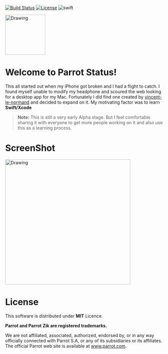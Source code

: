 [![Build Status](https://travis-ci.org/picaso/parrot-zik-status.svg?branch=master)](https://travis-ci.org/picaso/parrot-zik-status)
[![License](https://img.shields.io/badge/licence-MIT-lightgrey.svg)](https://raw.githubusercontent.com/picaso/parrot-zik-status/master/LICENSE)
![swift](https://img.shields.io/badge/swift-2.2-orange.svg)


<a href="http://picaso.github.io/parrot-zik-status/">
  <img src="http://picaso.github.io/parrot-zik-status/images/pzik-256.png" alt="Drawing" style="width: 128px;"/>
</a>

Welcome to Parrot Status!
===================

This all started out when my iPhone got broken and I had a flight to catch. I found myself unable to modify my headphone and scoured the web looking for a desktop app for my Mac. Fortunately I did find one created by [vincent-le-normand](https://github.com/vincent-le-normand/Parrot-Status) and decided to expand on it. My motivating factor was to learn **Swift/Xcode**


> **Note:**
> This is still a very early Alpha stage. But I feel comfortable sharing it with everyone to get more people working on it and also use this as a learning process.

ScreenShot
=============
<a href = "http://picaso.github.io/parrot-zik-status/images/screenshot.png">
  <img src="http://picaso.github.io/parrot-zik-status/images/screenshot.png" alt="Drawing" style="width: 400px;"/>
</a>

License
=======

This software is distributed under **MIT** Licence.

**Parrot and Parrot Zik are registered trademarks.**

We are not affiliated, associated, authorized, endorsed by, or in any way officially connected with Parrot S.A, or any of its subsidiaries or its affiliates. The official Parrot web site is available at www.parrot.com.
